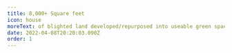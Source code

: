 ```yaml
---
title: 8,000+ Square feet
icon: house
moreText: of blighted land developed/repurposed into useable green space
date: 2022-04-08T20:20:03.090Z
order: 1
---
```

